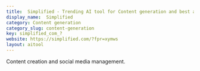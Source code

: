 ```yaml
---
title:  Simplified - Trending AI tool for Content generation and best alternatives
display_name:  Simplified
category: Content generation
category_slug: content-generation
key: simplified_com_?
website: https://simplified.com/?fpr=xymws
layout: aitool
---
```


Content creation and social media management.
